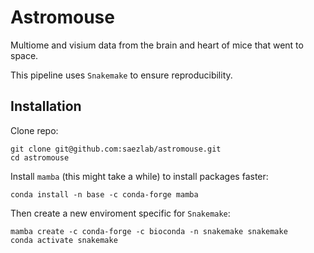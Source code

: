 # Astromouse
Multiome and visium data from the brain and heart of mice that went to space.

This pipeline uses `Snakemake` to ensure reproducibility.

## Installation
Clone repo:
```
git clone git@github.com:saezlab/astromouse.git
cd astromouse
```

Install `mamba` (this might take a while) to install packages faster:
```
conda install -n base -c conda-forge mamba
```

Then create a new enviroment specific for `Snakemake`:
```
mamba create -c conda-forge -c bioconda -n snakemake snakemake
conda activate snakemake
```

